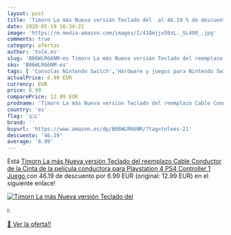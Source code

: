 ```yaml
---
layout: post
title: 'Timorn La más Nueva versión Teclado del  al 46.19 % de descuento'
date: 2020-05-19 16:34:21
image: 'https://m.media-amazon.com/images/I/41Qmjjx59zL._SL400_.jpg'
comments: true
category: ofertas
author: 'tole.es'
slug: 'B06WLR66NM-es Timorn La más Nueva versión Teclado del reemplazo Cable...'
sku: 'B06WLR66NM-es'
tags: [ 'Consolas Nintendo Switch','Hardware y juegos para Nintendo Switch','Hogar y cocina','Muebles de TV y multimedia','Muebles de hogar','Sillas Gaming','Videojuegos','playstation','ps4', ]
actualPrice: 6.99 EUR
currency: EUR
price: 6.99
comparePrice: 12.99 EUR
prodname: 'Timorn La más Nueva versión Teclado del reemplazo Cable Conductor de la Cinta de la película conductora para Playstation 4 PS4 Controller  1 Juego '
country: 'es'
flag: '🇪🇸'
brand: ''
buyurl: 'https://www.amazon.es/dp/B06WLR66NM/?tag=tolees-21'
descuento: '46.19'
average: '6.99'
---
```


Está [Timorn La más Nueva versión Teclado del reemplazo Cable Conductor de la Cinta de la película conductora para Playstation 4 PS4 Controller  1 Juego ](https://www.amazon.es/dp/B06WLR66NM/?tag=tolees-21) con 46.19 de descuento por 6.99 EUR (original: 12.99 EUR) en el siguiente enlace!

[![Timorn La más Nueva versión Teclado del ](https://m.media-amazon.com/images/I/41Qmjjx59zL._SL400_.jpg)](https://www.amazon.es/dp/B06WLR66NM/?tag=tolees-21)

ℹ️:


[🛒 Ver la oferta!!](https://www.amazon.es/dp/B06WLR66NM/?tag=tolees-21)
